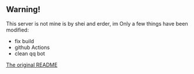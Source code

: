 ## Warning!

This server is not mine is by shei and erder, im Only a few things have been modified:

- fix build
- github Actions
- clean qq bot 

[The original README](README.og.md) 

